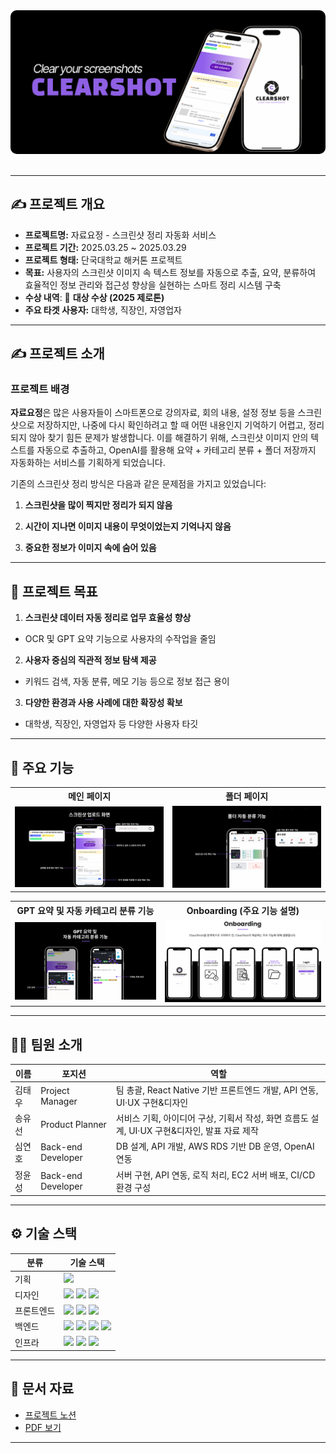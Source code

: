 
<div align="center">
  <img src="./assets/image.png" alt="Main" style="border-radius: 10px;"/>
</div>

<br/>

---

## ✍️ 프로젝트 개요

- **프로젝트명:** 자료요정 - 스크린샷 정리 자동화 서비스
- **프로젝트 기간:** 2025.03.25 ~ 2025.03.29
- **프로젝트 형태:** 단국대학교 해커톤 프로젝트
- **목표:** 사용자의 스크린샷 이미지 속 텍스트 정보를 자동으로 추출, 요약, 분류하여 <br> 효율적인 정보 관리와 접근성 향상을 실현하는 스마트 정리 시스템 구축
- **수상 내역**: 🥇 **대상 수상 (2025 제로톤)** 
- **주요 타겟 사용자:** 대학생, 직장인, 자영업자 

---

## ✍️ 프로젝트 소개

### 프로젝트 배경
**자료요정**은 많은 사용자들이 스마트폰으로 강의자료, 회의 내용, 설정 정보 등을 스크린샷으로 저장하지만,
나중에 다시 확인하려고 할 때 어떤 내용인지 기억하기 어렵고, 정리되지 않아 찾기 힘든 문제가 발생합니다.
이를 해결하기 위해, 스크린샷 이미지 안의 텍스트를 자동으로 추출하고,
OpenAI를 활용해 요약 + 카테고리 분류 + 폴더 저장까지 자동화하는 서비스를 기획하게 되었습니다.

기존의 스크린샷 정리 방식은 다음과 같은 문제점을 가지고 있었습니다:

1. **스크린샷을 많이 찍지만 정리가 되지 않음** 

2. **시간이 지나면 이미지 내용이 무엇이었는지 기억나지 않음** 

3. **중요한 정보가 이미지 속에 숨어 있음** 



---

## 🚀 프로젝트 목표

1. **스크린샷 데이터 자동 정리로 업무 효율성 향상**
- OCR 및 GPT 요약 기능으로 사용자의 수작업을 줄임

2. **사용자 중심의 직관적 정보 탐색 제공** 
- 키워드 검색, 자동 분류, 메모 기능 등으로 정보 접근 용이
3. **다양한 환경과 사용 사례에 대한 확장성 확보** 
- 대학생, 직장인, 자영업자 등 다양한 사용자 타깃
---

## 📌 주요 기능

<table>
  <tr>
    <th align="center">메인 페이지</th>
    <th align="center">폴더 페이지</th>
  </tr>
  <tr>
    <td align="center"><img src="./assets/메인페이지.png" width="400"/></td>
    <td align="center"><img src="./assets/폴더페이지.png" width="400"/></td>
  </tr>
</table>

<table>
  <tr>
    <th align="center">GPT 요약 및 자동 카테고리 분류 기능</th>
    <th align="center">Onboarding (주요 기능 설명)</th>
  </tr>
  <tr>
    <td align="center"><img src="./assets/자동카테고리.png" width="400"/></td>
    <td align="center"><img src="./assets/Onboarding.png" width="400"/></td>
  </tr>
</table>
 
---

## 🧑‍💻 팀원 소개

| **이름**   | **포지션**      |  **역할**                                      |
|--------|------------------------|------------------------------------------------------|
| 김태우 | Project Manager        | 팀 총괄, React Native 기반 프론트엔드 개발, API 연동, UI·UX 구현&디자인            |
| 송유선 | Product Planner        | 서비스 기획, 아이디어 구상, 기획서 작성, 화면 흐름도 설계, UI·UX 구현&디자인, 발표 자료 제작          |
| 심연호 | Back-end Developer     | DB 설계, API 개발, AWS RDS 기반 DB 운영, OpenAI 연동                                  |
| 정윤성 | Back-end Developer     | 서버 구현, API 연동, 로직 처리, EC2 서버 배포, CI/CD 환경 구성                         |

---

## ⚙️ 기술 스택

<table>
  <thead>
    <tr>
      <th>분류</th>
      <th>기술 스택</th>
    </tr>
  </thead>
  <tbody>
    <tr>
      <td>기획</td>
      <td>
        <img src="https://img.shields.io/badge/Notion-000000?style=flat&logo=notion&logoColor=white"/>
      </td>
    </tr>
    <tr>
      <td>디자인</td>
      <td>
      <img src="https://img.shields.io/badge/Figma-F24E1E?style=flat&logo=figma&logoColor=white"/>
      <img src="https://img.shields.io/badge/Adobe%20Photoshop-31A8FF?style=flat&logo=adobe-photoshop&logoColor=white"/>
      <img src="https://img.shields.io/badge/Adobe%20Illustrator-FF9A00?style=flat&logo=adobe-illustrator&logoColor=white"/>
      </td>
    </tr>
    <tr>
      <td>프론트엔드</td>
      <td>
        <img src="https://img.shields.io/badge/ReactNative-61DAFB?style=flat&logo=react&logoColor=white"/>
        <img src="https://img.shields.io/badge/JavaScript-F7DF1E?style=flat&logo=javascript&logoColor=white"/>
        <img src="https://img.shields.io/badge/NPM-CB3837?style=flat&logo=npm&logoColor=white"/> 
      </td>
    </tr>
    <tr>
      <td>백엔드</td>
      <td>
        <img src="https://img.shields.io/badge/Node.js-339933?style=flat&logo=nodedotjs&logoColor=white"/>
        <img src="https://img.shields.io/badge/Express-000000?style=flat&logo=express&logoColor=white"/>
        <img src="https://img.shields.io/badge/MySQL-4479A1?style=flat&logo=mysql&logoColor=white"/>
        <img src="https://img.shields.io/badge/Postman-FF6C37?style=flat&logo=postman&logoColor=white"/>
      </td>
    </tr>
    <tr>
      <td>인프라</td>
      <td>
        <img src="https://img.shields.io/badge/AWS EC2-FF9900?style=flat&logo=amazonec2&logoColor=white"/>
        <img src="https://img.shields.io/badge/Docker-2496ED?style=flat&logo=docker&logoColor=white"/>
       <img src="https://img.shields.io/badge/Jenkins-D24939?style=flat&logo=jenkins&logoColor=white"/>
      </td>
    </tr>
  </tbody>
</table>


---

## 📂 문서 자료
- [프로젝트 노션](https://mini-shock-1ff.notion.site/1c3b0eecbf8381059df6d5b7776b838c?pvs=4)
- [PDF 보기](./assets/CLEARSHOT_제로톤_5팀.pdf)

---
